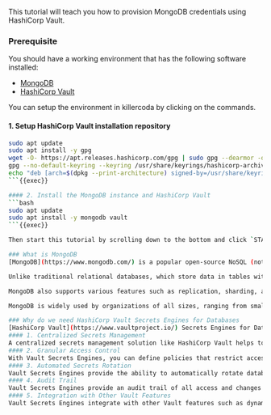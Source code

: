 This tutorial will teach you how to provision MongoDB credentials using HashiCorp Vault.

### Prerequisite
You should have a working environment that has the following software installed:
- [MongoDB](https://www.mongodb.com/docs/manual/installation/)
- [HashiCorp Vault](https://developer.hashicorp.com/vault/docs/install)

You can setup the environment in killercoda by clicking on the commands.

#### 1. Setup HashiCorp Vault installation repository
```bash
sudo apt update
sudo apt install -y gpg
wget -O- https://apt.releases.hashicorp.com/gpg | sudo gpg --dearmor -o /usr/share/keyrings/hashicorp-archive-keyring.gpg
gpg --no-default-keyring --keyring /usr/share/keyrings/hashicorp-archive-keyring.gpg --fingerprint
echo "deb [arch=$(dpkg --print-architecture) signed-by=/usr/share/keyrings/hashicorp-archive-keyring.gpg] https://apt.releases.hashicorp.com $(lsb_release -cs) main" | sudo tee /etc/apt/sources.list.d/hashicorp.list
```{{exec}}

#### 2. Install the MongoDB instance and HashiCorp Vault
```bash
sudo apt update
sudo apt install -y mongodb vault
```{{exec}}

Then start this tutorial by scrolling down to the bottom and click `START`.

### What is MongoDB
[MongoDB](https://www.mongodb.com/) is a popular open-source NoSQL (not only SQL) document-oriented database that provides high performance, scalability, and flexibility. It was developed by MongoDB Inc. and first released in 2009.

Unlike traditional relational databases, which store data in tables with predefined schemas, MongoDB stores data in flexible JSON-like documents with dynamic schemas. This allows for greater flexibility in data modeling and makes it easier to handle unstructured data.

MongoDB also supports various features such as replication, sharding, and indexing for achieving high availability, horizontal scaling, and fast querying. It provides a rich query language with support for various query types, including ad-hoc queries, aggregation, and geospatial queries.

MongoDB is widely used by organizations of all sizes, ranging from small startups to large enterprises, in a variety of industries such as finance, healthcare, and e-commerce. It is available as both a free, open-source community edition and a paid enterprise edition with additional features and support.

### Why do we need HashiCorp Vault Secrets Engines for Databases
[HashiCorp Vault](https://www.vaultproject.io/) Secrets Engines for Databases provide a secure way to manage and protect sensitive data such as database credentials, API keys, and other secrets. Here are some reasons why you might need a HashiCorp Vault Secrets Engine for your database:
#### 1. Centralized Secrets Management
A centralized secrets management solution like HashiCorp Vault helps to consolidate secrets across your infrastructure, including databases. This means that you can store all of your database credentials in one place, making it easier to manage and secure them.
#### 2. Granular Access Control
With Vault Secrets Engines, you can define policies that restrict access to specific databases or database objects based on user or application permissions. This provides a finer level of control over access to sensitive data, helping to reduce the risk of unauthorized access or data breaches.
#### 3. Automated Secrets Rotation
Vault Secrets Engines provide the ability to automatically rotate database credentials, reducing the risk of credential theft or misuse. This is particularly important for databases that require frequent password changes.
#### 4. Audit Trail
Vault Secrets Engines provide an audit trail of all access and changes to secrets. This helps with compliance requirements and provides visibility into who is accessing what data.
#### 5. Integration with Other Vault Features
Vault Secrets Engines integrate with other Vault features such as dynamic secrets, which allows Vault to generate credentials on-demand for specific use cases. This provides an added layer of security, as the credentials are only available for the duration of the request, reducing the risk of credential theft or misuse.
